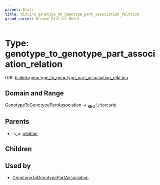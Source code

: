 ```yaml
---
parent: Slots
title: biolink:genotype_to_genotype_part_association_relation
grand_parent: Browse Biolink-Model
---
```


# Type: genotype_to_genotype_part_association_relation




URI: [biolink:genotype_to_genotype_part_association_relation](https://w3id.org/biolink/vocab/genotype_to_genotype_part_association_relation)

## Domain and Range

[GenotypeToGenotypePartAssociation](GenotypeToGenotypePartAssociation.md) ->  <sub>REQ</sub> [Uriorcurie](types/Uriorcurie.md)

## Parents

 *  is_a: [relation](relation.md)

## Children


## Used by

 * [GenotypeToGenotypePartAssociation](GenotypeToGenotypePartAssociation.md)
